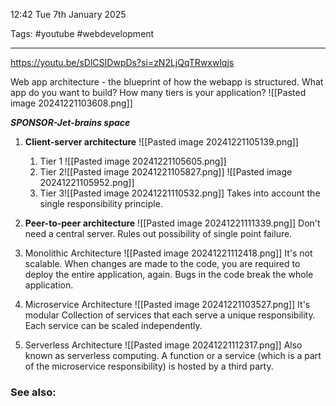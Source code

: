 12:42 Tue 7th January 2025

Tags: #youtube #webdevelopment 

---
https://youtu.be/sDlCSIDwpDs?si=zN2LjQqTRwxwlqjs

Web app architecture - the blueprint of how the webapp is structured.
What app do you want to build?
How many tiers is your application?
	![[Pasted image 20241221103608.png]]

***SPONSOR-Jet-brains space***

1. **Client-server architecture**
	![[Pasted image 20241221105139.png]]
	1. Tier 1 ![[Pasted image 20241221105605.png]]
	2. Tier 2![[Pasted image 20241221105827.png]] ![[Pasted image 20241221105952.png]]
	4. Tier 3![[Pasted image 20241221110532.png]]
	Takes into account the single responsibility principle.
	
2. **Peer-to-peer architecture**
	![[Pasted image 20241221111339.png]]
	Don't need a central server. Rules out possibility of single point failure.
	
3. Monolithic Architecture
		![[Pasted image 20241221112418.png]]
		It's not scalable.
		When changes are made to the code, you are required to deploy the entire application, again.
		Bugs in the code break the whole application.
		
4. Microservice Architecture
		![[Pasted image 20241221103527.png]]
		It's modular
		Collection of services that each serve a unique responsibility.
		Each service can be scaled independently.
		
5. Serverless Architecture
		![[Pasted image 20241221112317.png]]
		Also known as serverless computing.
		A function or a service (which is a part of the microservice responsibility) is hosted by a third party.

### See also:
